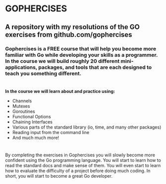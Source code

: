 # GOPHERCISES
## A repository with my resolutions of the GO exercises from github.com/gophercises

### Gophercises is a FREE course that will help you become more familiar with Go while developing your skills as a programmer. In the course we will build roughly 20 different mini-applications, packages, and tools that are each designed to teach you something different.

#

**In the course we will learn about and practice using:**

- Channels
- Mutexes
- Goroutines
- Functional Options
- Chaining Interfaces
- Various parts of the standard library (io, time, and many other packages)
- Reading input from the command line
- And much much more!

#

By completing the exercises in Gophercises you will slowly become more confident using the Go programming language. 
You will start to learn how to read the standard docs and make sense of them. 
You will even start to learn how to evaluate the difficulty of a project before doing much coding. 
In short, you will start to become a great Go developer.
